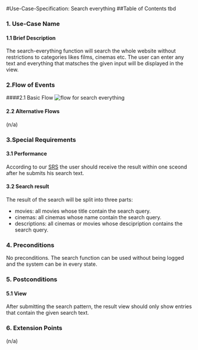 #Use-Case-Specification: Search everything
##Table of Contents
tbd    

### 1. Use-Case Name
#### 1.1 Brief Description
The search-everything function will search the whole website without restrictions to categories likes films, cinemas etc.
The user can enter any text and everything that matsches the given input will be displayed in the view.

### 2.Flow of Events
####2.1 Basic Flow
![flow for search everything][flow]

#### 2.2 Alternative Flows
(n/a)

### 3.Special Requirements
#### 3.1 Performance
According to our [SRS][SRS] the user should receive the result within one sceond after he submits his search text.

#### 3.2 Search result
The result of the search will be split into three parts:
- movies: all movies whose title contain the search query.
- cinemas: all cinemas whose name contain the search query.
- descriptions: all cinemas or movies whose descipription contains the search query.

### 4. Preconditions
No preconditions. The search function can be used without being logged and the system can be in every state.
 
### 5. Postconditions
#### 5.1 View
After submitting the search pattern, the result view should only show entries that contain the given search text.

### 6. Extension Points
(n/a)

<!-- Link definitions -->
[SRS]: https://github.com/tinf15b4-kino/kino-web/blob/master/documents/SRS.md
[flow]: [https://github.com/tinf15b4-kino/kino-web/blob/master/documents/UC/UC_SearchEverything.png

 
